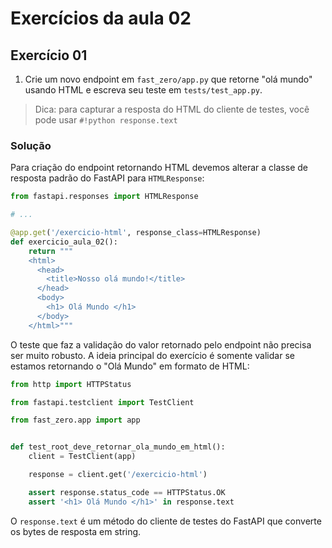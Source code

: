 # Exercícios da aula 02

## Exercício 01

1. Crie um novo endpoint em `fast_zero/app.py` que retorne "olá mundo" usando HTML e escreva seu teste em `tests/test_app.py`.

> Dica: para capturar a resposta do HTML do cliente de testes, você pode usar `#!python response.text`


### Solução

Para criação do endpoint retornando HTML devemos alterar a classe de resposta padrão do FastAPI para `HTMLResponse`:

```python title="Implementação do endpoint"
from fastapi.responses import HTMLResponse

# ...

@app.get('/exercicio-html', response_class=HTMLResponse)
def exercicio_aula_02():
    return """
    <html>
      <head>
        <title>Nosso olá mundo!</title>
      </head>
      <body>
        <h1> Olá Mundo </h1>
      </body>
    </html>"""
```

O teste que faz a validação do valor retornado pelo endpoint não precisa ser muito robusto. A ideia principal do exercício é somente validar se estamos retornando o "Olá Mundo" em formato de HTML:

```python title="Implementação do teste"
from http import HTTPStatus

from fastapi.testclient import TestClient

from fast_zero.app import app


def test_root_deve_retornar_ola_mundo_em_html():
    client = TestClient(app)

    response = client.get('/exercicio-html')

    assert response.status_code == HTTPStatus.OK
    assert '<h1> Olá Mundo </h1>' in response.text
```

O `response.text` é um método do cliente de testes do FastAPI que converte os bytes de resposta em string.
